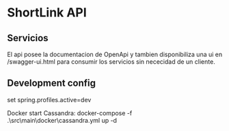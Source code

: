 # ShortLink API

## Servicios
El api posee la documentacion de OpenApi y tambien disponibiliza una ui en /swagger-ui.html para consumir los servicios sin nececidad de un cliente.


## Development config

set spring.profiles.active=dev

Docker start Cassandra:
docker-compose -f .\src\main\docker\cassandra.yml up -d

